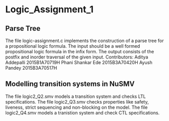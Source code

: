 # Logic_Assignment_1
## Parse Tree

The file logic-assignment.c implements the construction of a parse tree for a propositional logic formula.
The input should be a well formed propositional logic formula in the infix form.
The output consists of the postfix and inorder traversal of the given input.
Contributors:
Aditya Addepalli   2015B1A70719H
Phani Shankar Ede  2015B3A70420H
Ayush Pandey       2015B3A70517H

## Modelling transition systems in NuSMV

The file logic2_Q2.smv models a transition system and checks LTL specifications.
The file logic2_Q3.smv checks properties like safety, liveness, strict sequencing and non-blocking on the model.
The file logic2_Q4.smv models a tranistion system and check CTL specifications.
